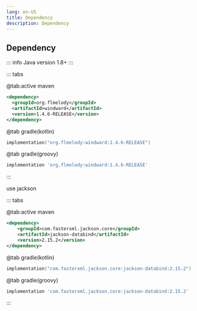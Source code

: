 ```yaml
---
lang: en-US
title: Dependency
description: Dependency
---
```


## Dependency

::: info
Java version 1.8+
:::

::: tabs

@tab:active maven

```xml
<dependency>
  <groupId>org.flmelody</groupId>
  <artifactId>windward</artifactId>
  <version>1.4.6-RELEASE</version>
</dependency>
```

@tab gradle(kotlin)

```kotlin
implementation("org.flmelody:windward:1.4.6-RELEASE")
```

@tab gradle(groovy)

```groovy
implementation 'org.flmelody:windward:1.4.6-RELEASE'
```

:::

use jackson

::: tabs

@tab:active maven

```xml
<dependency>
    <groupId>com.fasterxml.jackson.core</groupId>
    <artifactId>jackson-databind</artifactId>
    <version>2.15.2</version>
</dependency>
```

@tab gradle(kotlin)

```kotlin
implementation("com.fasterxml.jackson.core:jackson-databind:2.15.2")
```

@tab gradle(groovy)

```groovy
implementation 'com.fasterxml.jackson.core:jackson-databind:2.15.2'
```

:::
